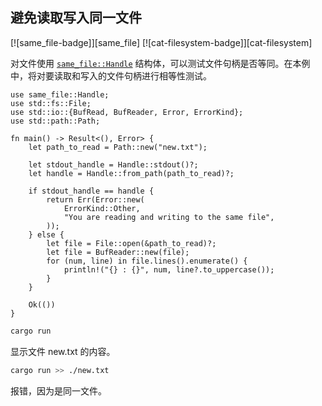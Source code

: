 ## 避免读取写入同一文件

<!--
> [file/read-write/same-file.md](https://github.com/rust-lang-nursery/rust-cookbook/blob/master/src/file/read-write/same-file.md)
> <br />
> commit b61c8e588ad8445de36cd5f28e99232b5f858a41 - 2020.06.01
-->

[![same_file-badge]][same_file] [![cat-filesystem-badge]][cat-filesystem]

对文件使用 [`same_file::Handle`] 结构体，可以测试文件句柄是否等同。在本例中，将对要读取和写入的文件句柄进行相等性测试。

```rust,edition2018,no_run
use same_file::Handle;
use std::fs::File;
use std::io::{BufRead, BufReader, Error, ErrorKind};
use std::path::Path;

fn main() -> Result<(), Error> {
    let path_to_read = Path::new("new.txt");

    let stdout_handle = Handle::stdout()?;
    let handle = Handle::from_path(path_to_read)?;

    if stdout_handle == handle {
        return Err(Error::new(
            ErrorKind::Other,
            "You are reading and writing to the same file",
        ));
    } else {
        let file = File::open(&path_to_read)?;
        let file = BufReader::new(file);
        for (num, line) in file.lines().enumerate() {
            println!("{} : {}", num, line?.to_uppercase());
        }
    }

    Ok(())
}
```

```bash
cargo run
```
显示文件 new.txt 的内容。

```bash
cargo run >> ./new.txt
```
报错，因为是同一文件。

[`same_file::Handle`]: https://docs.rs/same-file/*/same_file/struct.Handle.html
